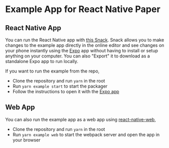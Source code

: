 # Example App for React Native Paper

## React Native App

You can run the React Native app with [this Snack](https://snack.expo.dev/@react-native-paper/react-native-paper-example_v5). Snack allows you to make changes to the example app directly in the online editor and see changes on your phone instantly using the [Expo](https://expo.dev/) app without having to install or setup anything on your computer. You can also "Export" it to download as a standalone Expo app to run locally.

If you want to run the example from the repo,

- Clone the repository and run `yarn` in the root
- Run `yarn example start` to start the packager
- Follow the instructions to open it with the [Expo app](https://expo.dev/)

## Web App

You can also run the example app as a web app using [react-native-web](https://github.com/necolas/react-native-web),

- Clone the repository and run `yarn` in the root
- Run `yarn example web` to start the webpack server and open the app in your browser
